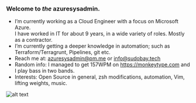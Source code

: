 ### Welcome to _the_ azuresysadmin.

- I’m currently working as a Cloud Engineer with a focus on Microsoft Azure. <br>I have worked in IT for about 9 years, in a wide variety of roles. Mostly as a contractor. 
-  I’m currently getting a deeper knowledge in automation; such as Terraform/Terragrunt, Pipelines, git etc.
- Reach me at: azuresysadmin@pm.me or info@sudobay.tech
- Random info: I managed to get 157WPM on https://monkeytype.com and I play bass in two bands.
- Interests: Open Source in general, zsh modifications, automation, Vim, lifting weights, music.

![alt text](https://64.media.tumblr.com/7cad9c212d874927c0b69469c649df7f/d0c33dc4908cc2c0-12/s1280x1920/c1f76d88649e2e8e60b2b30a2306c7f7bb3c7766.gif)
